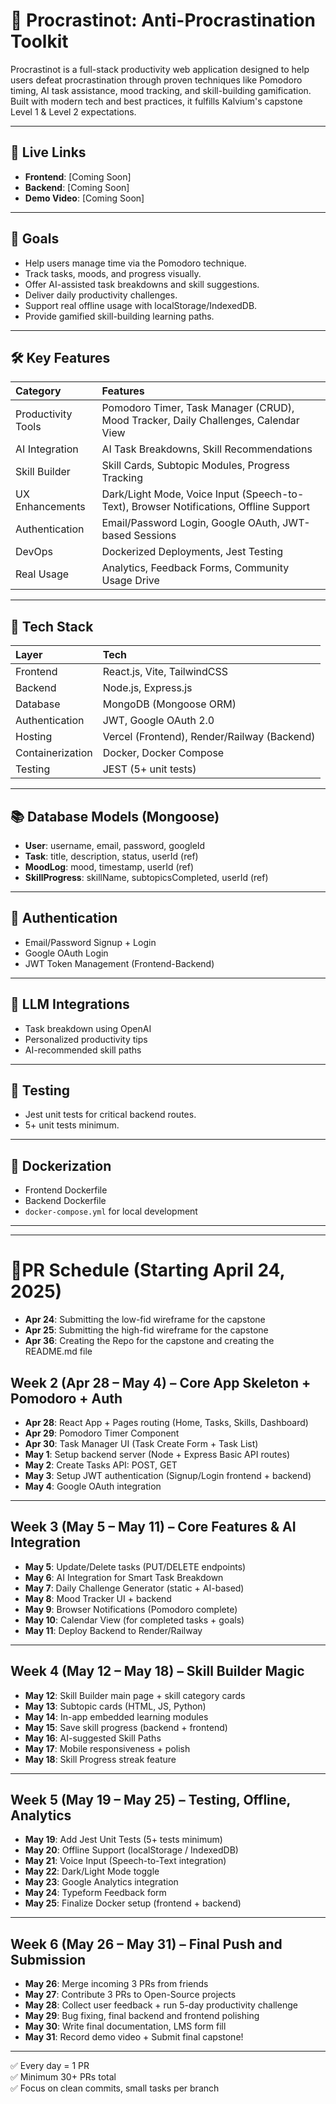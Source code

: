 # 🧠 Procrastinot: Anti-Procrastination Toolkit

Procrastinot is a full-stack productivity web application designed to help users defeat procrastination through proven techniques like Pomodoro timing, AI task assistance, mood tracking, and skill-building gamification. Built with modern tech and best practices, it fulfills Kalvium's capstone Level 1 & Level 2 expectations.

---

## 🚀 Live Links

- **Frontend**: [Coming Soon]
- **Backend**: [Coming Soon]
- **Demo Video**: [Coming Soon]

---

## 🎯 Goals

- Help users manage time via the Pomodoro technique.
- Track tasks, moods, and progress visually.
- Offer AI-assisted task breakdowns and skill suggestions.
- Deliver daily productivity challenges.
- Support real offline usage with localStorage/IndexedDB.
- Provide gamified skill-building learning paths.

---

## 🛠 Key Features

| Category | Features |
| :--- | :--- |
| Productivity Tools | Pomodoro Timer, Task Manager (CRUD), Mood Tracker, Daily Challenges, Calendar View |
| AI Integration | AI Task Breakdowns, Skill Recommendations |
| Skill Builder | Skill Cards, Subtopic Modules, Progress Tracking |
| UX Enhancements | Dark/Light Mode, Voice Input (Speech-to-Text), Browser Notifications, Offline Support |
| Authentication | Email/Password Login, Google OAuth, JWT-based Sessions |
| DevOps | Dockerized Deployments, Jest Testing |
| Real Usage | Analytics, Feedback Forms, Community Usage Drive |

---

## 🧩 Tech Stack

| Layer | Tech |
| :--- | :--- |
| Frontend | React.js, Vite, TailwindCSS |
| Backend | Node.js, Express.js |
| Database | MongoDB (Mongoose ORM) |
| Authentication | JWT, Google OAuth 2.0 |
| Hosting | Vercel (Frontend), Render/Railway (Backend) |
| Containerization | Docker, Docker Compose |
| Testing | JEST (5+ unit tests) |

---

## 📚 Database Models (Mongoose)

- **User**: username, email, password, googleId
- **Task**: title, description, status, userId (ref)
- **MoodLog**: mood, timestamp, userId (ref)
- **SkillProgress**: skillName, subtopicsCompleted, userId (ref)

---

## 🔐 Authentication

- Email/Password Signup + Login
- Google OAuth Login
- JWT Token Management (Frontend-Backend)

---

## 🤖 LLM Integrations

- Task breakdown using OpenAI
- Personalized productivity tips
- AI-recommended skill paths

---

## 🧪 Testing

- Jest unit tests for critical backend routes.
- 5+ unit tests minimum.

---

## 🐳 Dockerization

- Frontend Dockerfile
- Backend Dockerfile
- `docker-compose.yml` for local development


---
---
# 📅PR Schedule (Starting April 24, 2025)
 
- **Apr 24**: Submitting the low-fid wireframe for the capstone
- **Apr 25**: Submitting the high-fid wireframe for the capstone
- **Apr 36**:  Creating the Repo for the capstone and creating the README.md file

## **Week 2 (Apr 28 – May 4) – Core App Skeleton + Pomodoro + Auth**

- **Apr 28**: React App + Pages routing (Home, Tasks, Skills, Dashboard)
- **Apr 29**: Pomodoro Timer Component
- **Apr 30**: Task Manager UI (Task Create Form + Task List)
- **May 1**: Setup backend server (Node + Express Basic API routes)
- **May 2**: Create Tasks API: POST, GET
- **May 3**: Setup JWT authentication (Signup/Login frontend + backend)
- **May 4**: Google OAuth integration

---

## **Week 3 (May 5 – May 11) – Core Features & AI Integration**

- **May 5**: Update/Delete tasks (PUT/DELETE endpoints)
- **May 6**: AI Integration for Smart Task Breakdown
- **May 7**: Daily Challenge Generator (static + AI-based)
- **May 8**: Mood Tracker UI + backend
- **May 9**: Browser Notifications (Pomodoro complete)
- **May 10**: Calendar View (for completed tasks + goals)
- **May 11**: Deploy Backend to Render/Railway

---

## **Week 4 (May 12 – May 18) – Skill Builder Magic**

- **May 12**: Skill Builder main page + skill category cards
- **May 13**: Subtopic cards (HTML, JS, Python)
- **May 14**: In-app embedded learning modules
- **May 15**: Save skill progress (backend + frontend)
- **May 16**: AI-suggested Skill Paths
- **May 17**: Mobile responsiveness + polish
- **May 18**: Skill Progress streak feature

---

## **Week 5 (May 19 – May 25) – Testing, Offline, Analytics**

- **May 19**: Add Jest Unit Tests (5+ tests minimum)
- **May 20**: Offline Support (localStorage / IndexedDB)
- **May 21**: Voice Input (Speech-to-Text integration)
- **May 22**: Dark/Light Mode toggle
- **May 23**: Google Analytics integration
- **May 24**: Typeform Feedback form
- **May 25**: Finalize Docker setup (frontend + backend)

---

## **Week 6 (May 26 – May 31) – Final Push and Submission**

- **May 26**: Merge incoming 3 PRs from friends
- **May 27**: Contribute 3 PRs to Open-Source projects
- **May 28**: Collect user feedback + run 5-day productivity challenge
- **May 29**: Bug fixing, final backend and frontend polishing
- **May 30**: Write final documentation, LMS form fill
- **May 31**: Record demo video + Submit final capstone!

---

✅ Every day = 1 PR  
✅ Minimum 30+ PRs total  
✅ Focus on clean commits, small tasks per branch

